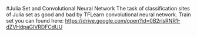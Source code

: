 #Julia Set and Convolutional Neural Network
The task of classification sites of Julia set as good and bad by TFLearn convolutional neural network.
Train set you can found here: https://drive.google.com/open?id=0B2rlsRNR1-dZVHdpaGlVRDFCdUU

